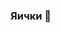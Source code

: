 ### Яички 👋

<!--
**Marko21002/Marko21002** is a ✨ _special_ ✨ repository because its `README.md` (this file) appears on your GitHub profile.

Here are some ideas to get you started:

- 🔭 I’m currently working on full-stack Bootcamp
- 🌱 I’m currently learning HTML,CSS
- 👯 I’m looking to collaborate on nothing
- 🤔 I’m looking for help with nothing
- 💬 Ask me about nothing
- 📫 How to reach me: ...
- 😄 Pronouns: 
- ⚡ Fun fact: ...
-->
